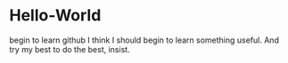 # Hello-World
begin to learn github
I think I should begin to learn something useful.
And try my best to do the best, insist.

